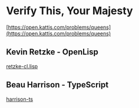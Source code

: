 # Verify This, Your Majesty

[https://open.kattis.com/problems/queens](https://open.kattis.com/problems/queens)

## Kevin Retzke - OpenLisp

[retzke-cl.lisp](retzke-cl.lisp)

## Beau Harrison - TypeScript

[harrison-ts](harrison-ts)
